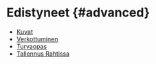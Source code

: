 
# Edistyneet {#advanced}

- [Kuvat](images/overview.md)
- [Verkottuminen](networking.md)
- [Turvaopas](security-guide.md)
- [Tallennus Rahtissa](storage/index.md)
